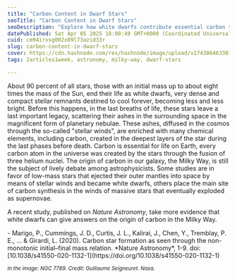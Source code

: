 ```yaml
---
title: "Carbon Content in Dwarf Stars"
seoTitle: "Carbon Content in Dwarf Stars"
seoDescription: "Explore how white dwarfs contribute essential carbon to the cosmos, impacting debates about its origins in the Milky Way"
datePublished: Sat Apr 05 2025 18:00:49 GMT+0000 (Coordinated Universal Time)
cuid: cm94irvsg002x09l73azid33r
slug: carbon-content-in-dwarf-stars
cover: https://cdn.hashnode.com/res/hashnode/image/upload/v1743864633016/e51c8799-d2cc-44c7-b568-4301b8cbb634.jpeg
tags: 2articles1week, astronomy, milky-way, dwarf-stars

---
```


About 90 percent of all stars, those with an initial mass up to about eight times the mass of the Sun, end their life as white dwarfs, very dense and compact stellar remnants destined to cool forever, becoming less and less bright. Before this happens, in the last breaths of life, these stars leave a last important legacy, scattering their ashes in the surrounding space in the magnificent form of planetary nebulae. These ashes, diffused in the cosmos through the so-called "stellar winds", are enriched with many chemical elements, including carbon, created in the deepest layers of the star during the last phases before death. Carbon is essential for life on Earth, every carbon atom in the universe was created by the stars through the fusion of three helium nuclei. The origin of carbon in our galaxy, the Milky Way, is still the subject of lively debate among astrophysicists. Some studies are in favor of low-mass stars that ejected their outer mantles into space by means of stellar winds and became white dwarfs, others place the main site of carbon synthesis in the winds of massive stars that eventually exploded as supernovae.

A recent study, published on *Nature Astronomy*, take more evidence that white dwarfs can give answers on the origin of carbon in the Milky Way.

<div>- Marigo, P., Cummings, J. D., Curtis, J. L., Kalirai, J., Chen, Y., Tremblay, P. E., ... & Girardi, L. (2020). Carbon star formation as seen through the non-monotonic initial–final mass relation. *Nature Astronomy*, 1-9. doi:[10.1038/s41550-020-1132-1](https://doi.org/10.1038/s41550-020-1132-1)</div>

<small>*In the image: NGC 7789. Credit: Guillaume Seigneuret. Nasa.*</small>